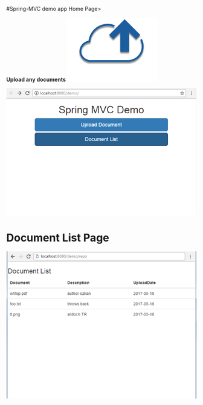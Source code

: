 #Spring-MVC demo app Home Page>

**Upload any documents** ![Upload](screenshots/upload.png) 


![Home Page](screenshots/app_scr_1.png "Home Page")
# Document List Page

![Document List Page](screenshots/app_scr_2.png "Document List")


